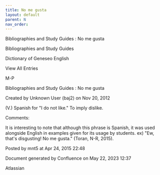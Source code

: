 ```yaml
---
title: No me gusta
layout: default
parent: N
nav_order:
---
```


Bibliographies and Study Guides : No me gusta

Bibliographies and Study Guides

Dictionary of Geneseo English

View All Entries

M-P

Bibliographies and Study Guides : No me gusta

Created by  Unknown User (baj2) on Nov 20, 2012

(V.) Spanish for &quot;I do not like.&quot; To imply dislike.

Comments:

It is interesting to note that although this phrase is Spanish, it was used alongside English in examples given for its usage by students. ex) &quot;Ew, that's disgusting! No me gusta.&quot; (Toran, N-R, 2015).

Posted by mnt5 at Apr 24, 2015 22:48

Document generated by Confluence on May 22, 2023 12:37

Atlassian
